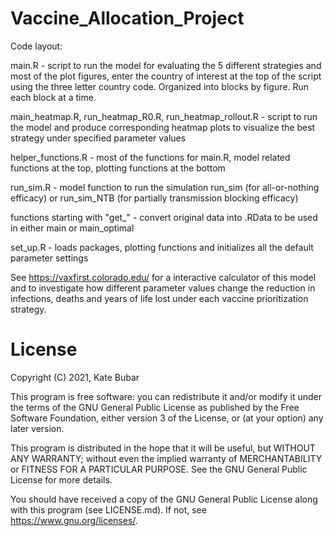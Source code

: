# Vaccine_Allocation_Project

Code layout: 

main.R - script to run the model for evaluating the 5 different strategies and most of the plot figures, enter the country of interest at the top of the script using the three letter country code. Organized into blocks by figure. Run each block at a time. 

main_heatmap.R, run_heatmap_R0.R, run_heatmap_rollout.R - script to run the model and produce corresponding heatmap plots to visualize the best strategy under specified parameter values

helper_functions.R - most of the functions for main.R, model related functions at the top, plotting functions at the bottom
                   
run_sim.R - model function to run the simulation run_sim (for all-or-nothing efficacy) or run_sim_NTB (for partially transmission blocking efficacy)

functions starting with "get_" - convert original data into .RData to be used in either main or main_optimal

set_up.R - loads packages, plotting functions and initializes all the default parameter settings

See https://vaxfirst.colorado.edu/ for a interactive calculator of this model and to investigate how different parameter values change the reduction in infections, deaths and years of life lost under each vaccine prioritization strategy. 



# License

Copyright (C) 2021, Kate Bubar

This program is free software: you can redistribute it and/or modify
it under the terms of the GNU General Public License as published by
the Free Software Foundation, either version 3 of the License, or
(at your option) any later version.

This program is distributed in the hope that it will be useful,
but WITHOUT ANY WARRANTY; without even the implied warranty of
MERCHANTABILITY or FITNESS FOR A PARTICULAR PURPOSE.  See the
GNU General Public License for more details.

You should have received a copy of the GNU General Public License
along with this program (see LICENSE.md).  If not, see <https://www.gnu.org/licenses/>.
